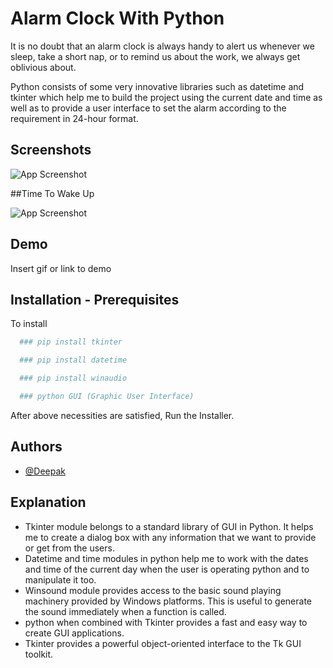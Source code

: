 
# Alarm Clock With Python

It is no doubt that an alarm clock is always handy to alert us whenever we sleep, take a short nap, or to remind us about the work, we always get oblivious about.

Python consists of some very innovative libraries such as datetime and tkinter which help me to build the project using the current date and time as well as to provide a user interface to set the alarm according to the requirement in 24-hour format.


## Screenshots

![App Screenshot](https://github.com/Deepak-ODRDLabs/Alarm-Clock/blob/main/Running%20Screenshot/Screenshot%202022-11-29%20132551.png)

##Time To Wake Up

![App Screenshot](https://github.com/Deepak-ODRDLabs/Alarm-Clock/blob/main/Running%20Screenshot/Screenshot%202022-11-29%20132801.png)
## Demo

Insert gif or link to demo


## Installation - Prerequisites

To install

```bash
  ### pip install tkinter
```
```bash
  ### pip install datetime
```
```bash
  ### pip install winaudio
```
```bash
  ### python GUI (Graphic User Interface)

```

After above necessities are satisfied, Run the Installer.

## Authors

- [@Deepak](https://github.com/Deepak-ODRDLabs)


## Explanation

- Tkinter module belongs to a standard library of GUI in Python. It helps me to create a dialog box with any information that we want to provide or get from the users.
- Datetime and time modules in python help me to work with the dates and time of the current day when the user is operating python and to manipulate it too.
- Winsound module provides access to the basic sound playing machinery provided by Windows platforms. This is useful to generate the sound immediately when a function is called.
- python when combined with Tkinter provides a fast and easy way to create GUI applications. 
- Tkinter provides a powerful object-oriented interface to the Tk GUI toolkit.

